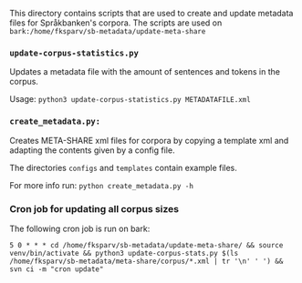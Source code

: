 This directory contains scripts that are used to create and update metadata files for Språkbanken's corpora.
The scripts are used on `bark:/home/fksparv/sb-metadata/update-meta-share`

### `update-corpus-statistics.py`

Updates a metadata file with the amount of sentences and tokens in the corpus.

Usage:
`python3 update-corpus-statistics.py METADATAFILE.xml`


### `create_metadata.py:`

Creates META-SHARE xml files for corpora by copying a template xml and adapting the contents given by a config file.

The directories `configs` and `templates` contain example files.

For more info run:
`python create_metadata.py -h`


### Cron job for updating all corpus sizes

The following cron job is run on bark:

`5 0 * * * cd /home/fksparv/sb-metadata/update-meta-share/ && source venv/bin/activate && python3 update-corpus-stats.py $(ls /home/fksparv/sb-metadata/meta-share/corpus/*.xml | tr '\n' ' ') && svn ci -m "cron update"`
